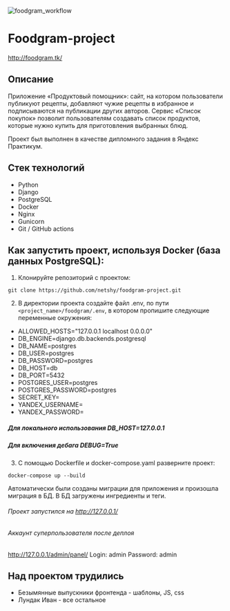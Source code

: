 ![foodgram_workflow](https://github.com/netshy/foodgram-project/workflows/foodgram_workflow/badge.svg?branch=master)

# Foodgram-project
http://foodgram.tk/ 
## Описание
Приложение «Продуктовый помощник»: сайт, на котором пользователи публикуют рецепты, добавляют чужие рецепты в избранное и подписываются на публикации других авторов. Сервис «Список покупок» позволит пользователям создавать список продуктов, которые нужно купить для приготовления выбранных блюд.

Проект был выполнен в качестве дипломного задания в Яндекс Практикум.
## Стек технологий
- Python
- Django
- PostgreSQL
- Docker
- Nginx
- Gunicorn
- Git / GitHub actions

## Как запустить проект, используя Docker (база данных PostgreSQL):
1) Клонируйте репозиторий с проектом:
```
git clone https://github.com/netshy/foodgram-project.git
```
2) В директории проекта создайте файл .env, по пути `<project_name>/foodgram/.env`, в котором пропишите следующие переменные окружения:
- ALLOWED_HOSTS="127.0.0.1 localhost 0.0.0.0"
- DB_ENGINE=django.db.backends.postgresql
- DB_NAME=postgres
- DB_USER=postgres
- DB_PASSWORD=postgres
- DB_HOST=db
- DB_PORT=5432
- POSTGRES_USER=postgres
- POSTGRES_PASSWORD=postgres
- SECRET_KEY=
- YANDEX_USERNAME=
- YANDEX_PASSWORD=

##### Для локального использования DB_HOST=127.0.0.1
##### Для включения дебага DEBUG=True


3) С помощью Dockerfile и docker-compose.yaml разверните проект:
```
docker-compose up --build
```
Автоматически были созданы миграции для приложения и произошла миграция в БД. В БД загружены ингредиенты и теги.
###### Проект запустился на http://127.0.0.1/
###### Аккаунт суперпользователя после деплоя
http://127.0.0.1/admin/panel/
Login: admin
Password: admin

## Над проектом трудились
- Безымянные выпускники фронтенда - шаблоны, JS, css
- Лундак Иван - все остальное